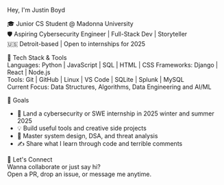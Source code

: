 Hey, I'm Justin Boyd

🎓 Junior CS Student @ Madonna University  
🛡️ Aspiring Cybersecurity Engineer | Full-Stack Dev | Storyteller  
🇺🇸 Detroit-based | Open to internships for 2025


 🔧 Tech Stack & Tools  
Languages: Python | JavaScript | SQL | HTML | CSS
Frameworks: Django  | React | Node.js  
Tools: Git | GitHub | Linux | VS Code | SQLite | Splunk | MySQL  
Current Focus: Data Structures, Algorithms, Data Engineering and AI/ML



 📌 Goals  
- 🎯 Land a cybersecurity or SWE internship in 2025 winter and summer 2025  
- 💡 Build useful tools and creative side projects  
- 🧠 Master system design, DSA, and threat analysis  
- ✍️ Share what I learn through code and terrible comments 



 💬 Let's Connect  
Wanna collaborate or just say hi?  
Open a PR, drop an issue, or message me anytime.
